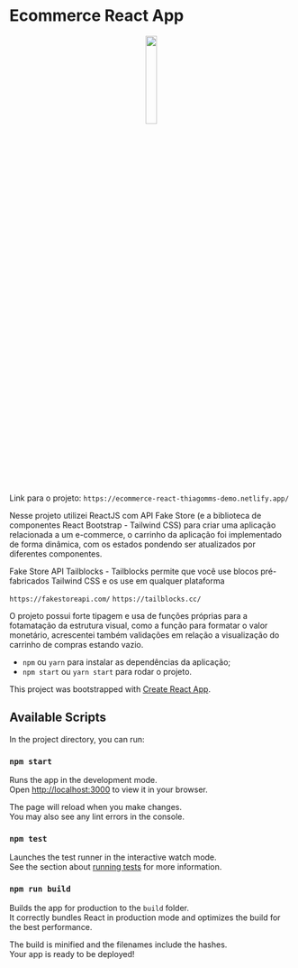 # Ecommerce React App

<div align="center">
  <img src="[https://thiagomms.netlify.app/img/gif-ecomerce.gif]" width="20%">  
</div>

<br>


Link para o projeto: `https://ecommerce-react-thiagomms-demo.netlify.app/`


Nesse projeto utilizei ReactJS com API Fake Store (e a biblioteca de componentes React Bootstrap - Tailwind CSS) para criar uma aplicação relacionada a um e-commerce, o carrinho da aplicação foi implementado de forma dinâmica, com os estados pondendo ser atualizados por diferentes componentes.

Fake Store API
Tailblocks - Tailblocks permite que você use blocos pré-fabricados Tailwind CSS e os use em qualquer plataforma

`https://fakestoreapi.com/`
`https://tailblocks.cc/`

O projeto possui forte tipagem e usa de funções próprias para a fotamatação da estrutura visual, como a função para formatar o valor monetário, acrescentei também validações em relação a visualização do carrinho de compras estando vazio.


- `npm` ou `yarn` para instalar as dependências da aplicação;
- `npm start` ou `yarn start` para rodar o projeto.




This project was bootstrapped with [Create React App](https://github.com/facebook/create-react-app).

## Available Scripts

In the project directory, you can run:

### `npm start`

Runs the app in the development mode.\
Open [http://localhost:3000](http://localhost:3000) to view it in your browser.

The page will reload when you make changes.\
You may also see any lint errors in the console.

### `npm test`

Launches the test runner in the interactive watch mode.\
See the section about [running tests](https://facebook.github.io/create-react-app/docs/running-tests) for more information.

### `npm run build`

Builds the app for production to the `build` folder.\
It correctly bundles React in production mode and optimizes the build for the best performance.

The build is minified and the filenames include the hashes.\
Your app is ready to be deployed!



